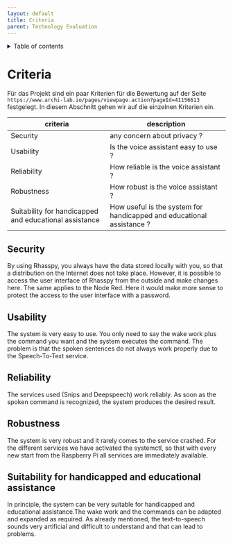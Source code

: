 ```yaml
---
layout: default
title: Criteria
parent: Technology Evaluation
---
```


<details close markdown="block">
  <summary>
    Table of contents
  </summary>
  {: .text-delta }
1. TOC
{:toc}
</details>

# Criteria

Für das Projekt sind ein paar Kriterien für die Bewertung auf der Seite `https://www.archi-lab.io/pages/viewpage.action?pageId=41156613` festgelegt.
In diesem Abschnitt gehen wir auf die einzelnen Kriterien ein.

|criteria|description |
|----------------|-------------------------------------------------------------------------------------|
|Security| any concern about privacy ?|
|Usability | Is the voice assistant easy to use ?|
|Reliability| How reliable is the voice assistant ?|
|Robustness| How robust is the voice assistant ?|
|Suitability for handicapped and educational assistance| How useful is the system for handicapped and educational assistance ?

## Security
By using Rhasspy, you always have the data stored locally with you, so that a distribution on the Internet does not take place. However, it is possible to access the user interface of Rhasspy from the outside and make changes here. The same applies to the Node Red.
Here it would make more sense to protect the access to the user interface with a password.

## Usability
The system is very easy to use. You only need to say the wake work plus the command you want and the system executes the command. The problem is that the spoken sentences do not always work properly due to the Speech-To-Text service.

## Reliability
The services used (Snips and Deepspeech) work reliably. As soon as the spoken command is recognized, the system produces the desired result.

## Robustness
The system is very robust and it rarely comes to the service crashed.
For the different services we have activated the systemctl, so that with every new start from the Raspberry Pi all services are immediately available.

## Suitability for handicapped and educational assistance

In principle, the system can be very suitable for handicapped and educational assistance.The wake work and the commands can be adapted and expanded as required.
As already mentioned, the text-to-speech sounds very artificial and difficult to understand and that can lead to problems.

